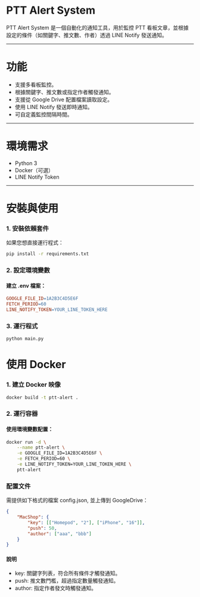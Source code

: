 # PTT Alert System
PTT Alert System 是一個自動化的通知工具，用於監控 PTT 看板文章，並根據設定的條件（如關鍵字、推文數、作者）透過 LINE Notify 發送通知。
***
# 功能
- 支援多看板監控。
- 根據關鍵字、推文數或指定作者觸發通知。
- 支援從 Google Drive 配置檔案讀取設定。
- 使用 LINE Notify 發送即時通知。
- 可自定義監控間隔時間。
***
# 環境需求
- Python 3
- Docker（可選）
- LINE Notify Token
***
# 安裝與使用

### 1. 安裝依賴套件

如果您想直接運行程式：

```sh
pip install -r requirements.txt
```

### 2. 設定環境變數

#### 建立 .env 檔案：

```makefile
GOOGLE_FILE_ID=1A2B3C4D5E6F
FETCH_PERIOD=60
LINE_NOTIFY_TOKEN=YOUR_LINE_TOKEN_HERE
```

### 3. 運行程式

```bash
python main.py
```


# 使用 Docker
### 1. 建立 Docker 映像

```sh
docker build -t ptt-alert .
```

### 2. 運行容器
#### 使用環境變數配置：

```sh
docker run -d \
    --name ptt-alert \
    -e GOOGLE_FILE_ID=1A2B3C4D5E6F \
    -e FETCH_PERIOD=60 \
    -e LINE_NOTIFY_TOKEN=YOUR_LINE_TOKEN_HERE \
    ptt-alert
```


### 配置文件
需提供如下格式的檔案 config.json, 並上傳到 GoogleDrive：

```json
{
    "MacShop": {
        "key": [["Homepod", "2"], ["iPhone", "16"]],
        "push": 50,
        "author": ["aaa", "bbb"]
    }
}
```

#### 說明
- key: 關鍵字列表，符合所有條件才觸發通知。
- push: 推文數門檻，超過指定數量觸發通知。
- author: 指定作者發文時觸發通知。
